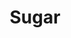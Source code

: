 ---
title: "Sugar"
summary: "After two solo albums, ex-Hüsker Dü guitarist/vocalist Bob Mould formed Sugar in 1992, with David Barbe and Malcolm Travis . The band signed with Rykodisc in the U.S., Creation in the U.K. Sugar's first album, Copper Blue, was released in the fall of 1992. It was the most successful album by Sugar. In the spring of 1993, Sugar released the mini-LP Beaster, a more abrasive collection than Copper Blue that was recorded at the same sessions. The album, File Under: Easy Listening, appeared in the fall of 1994. Although it received good reviews, it didn't match the performance of Copper Blue. A collection of rarities and B-sides was released in summer 1995, before Mould broke up the band in Fall and began to work on a third solo album."
image: "sugar.jpg"
apple_music_artist_url: "https://music.apple.com/gb/artist/sugar/530175867"
wikipedia_url: "none"
---